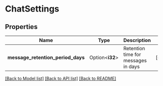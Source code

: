 # ChatSettings

## Properties

Name | Type | Description | Notes
------------ | ------------- | ------------- | -------------
**message_retention_period_days** | Option<**i32**> | Retention time for messages in days | [optional]

[[Back to Model list]](../README.md#documentation-for-models) [[Back to API list]](../README.md#documentation-for-api-endpoints) [[Back to README]](../README.md)


